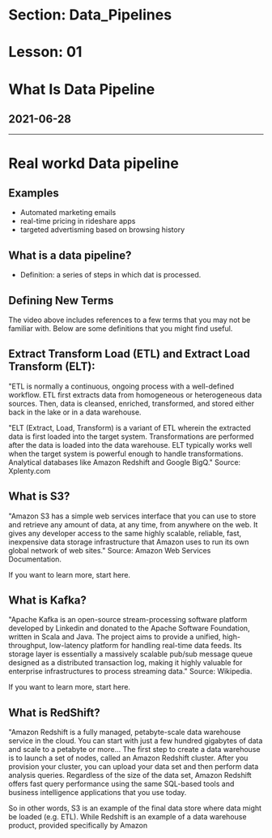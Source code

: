 # Section: Data_Pipelines
# Lesson: 01
# What Is Data Pipeline
## 2021-06-28
---

# Real workd Data pipeline

## Examples
- Automated marketing emails
- real-time pricing in rideshare apps
- targeted advertisming based on browsing history

## What is a data pipeline?
- Definition: a series of steps in which dat is processed.


## Defining New Terms
The video above includes references to a few terms that you may not be familiar with. Below are some definitions that you might find useful.

## Extract Transform Load (ETL) and Extract Load Transform (ELT):
"ETL is normally a continuous, ongoing process with a well-defined workflow. ETL first extracts data from homogeneous or heterogeneous data sources. Then, data is cleansed, enriched, transformed, and stored either back in the lake or in a data warehouse.

"ELT (Extract, Load, Transform) is a variant of ETL wherein the extracted data is first loaded into the target system. Transformations are performed after the data is loaded into the data warehouse. ELT typically works well when the target system is powerful enough to handle transformations. Analytical databases like Amazon Redshift and Google BigQ."
Source: Xplenty.com


## What is S3?
"Amazon S3 has a simple web services interface that you can use to store and retrieve any amount of data, at any time, from anywhere on the web. It gives any developer access to the same highly scalable, reliable, fast, inexpensive data storage infrastructure that Amazon uses to run its own global network of web sites."
Source: Amazon Web Services Documentation.

If you want to learn more, start here.

## What is Kafka?
"Apache Kafka is an open-source stream-processing software platform developed by Linkedin and donated to the Apache Software Foundation, written in Scala and Java. The project aims to provide a unified, high-throughput, low-latency platform for handling real-time data feeds. Its storage layer is essentially a massively scalable pub/sub message queue designed as a distributed transaction log, making it highly valuable for enterprise infrastructures to process streaming data."
Source: Wikipedia.

If you want to learn more, start here.

## What is RedShift?
"Amazon Redshift is a fully managed, petabyte-scale data warehouse service in the cloud. You can start with just a few hundred gigabytes of data and scale to a petabyte or more... The first step to create a data warehouse is to launch a set of nodes, called an Amazon Redshift cluster. After you provision your cluster, you can upload your data set and then perform data analysis queries. Regardless of the size of the data set, Amazon Redshift offers fast query performance using the same SQL-based tools and business intelligence applications that you use today.


So in other words, S3 is an example of the final data store where data might be loaded (e.g. ETL). While Redshift is an example of a data warehouse product, provided specifically by Amazon